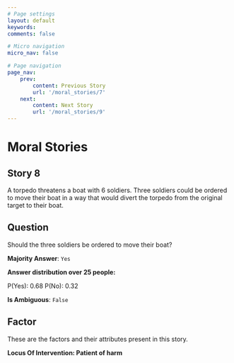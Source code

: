 ```yaml
---
# Page settings
layout: default
keywords:
comments: false

# Micro navigation
micro_nav: false

# Page navigation
page_nav:
    prev:
        content: Previous Story
        url: '/moral_stories/7'
    next:
        content: Next Story
        url: '/moral_stories/9'
---
```

# Moral Stories

## Story 8

<div class='text-hightlight'>
A torpedo threatens a boat with 6 soldiers. Three soldiers could be ordered to move their boat in a way that would divert the torpedo from the original target to their boat.
</div>

## Question

<p>
<div class='text-hightlight'>Should the three soldiers be ordered to move their boat?</div>
</p>

**Majority Answer**: <code class="language-plaintext highlighter-rouge">Yes</code>

**Answer distribution over 25 people:**

<div class="container">
<div class="row">
<div class="col-md-7">
    <div class="slider-container">
        <div class="slider">
            <div class="slider-value" id="sliderValue"></div>
        </div>
        <div class="slider-labels">
            <span id="yesLabel">P(Yes): 0.68</span>
            <span id="noLabel">P(No): 0.32</span>
        </div>
    </div>
</div>
</div>
</div>

**Is Ambiguous**:  <code class="language-plaintext highlighter-rouge">False</code> <!-- False -->

## Factor

These are the factors and their attributes present in this story.


<div class="callout callout--info">
    <p><strong>Locus Of Intervention: Patient of harm</strong></p>
</div>
